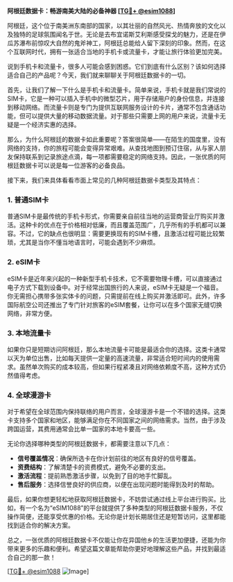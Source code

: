 **阿根廷数据卡：畅游南美大陆的必备神器 [[TG💪+ @esim1088](https://t.me/s/esim1088)]**

阿根廷，这个位于南美洲东南部的国家，以其壮丽的自然风光、热情奔放的文化以及独特的足球氛围闻名于世。无论是去布宜诺斯艾利斯感受探戈的魅力，还是在伊瓜苏瀑布前惊叹大自然的鬼斧神工，阿根廷总能给人留下深刻的印象。然而，在这个互联网时代，拥有一张适合当地的手机卡或流量卡，才能让旅行体验更加完美。

说到手机卡和流量卡，很多人可能会感到困惑。它们到底有什么区别？该如何选择适合自己的产品呢？今天，我们就来聊聊关于阿根廷数据卡的一切。

首先，让我们了解一下什么是手机卡和流量卡。简单来说，手机卡就是我们常说的SIM卡，它是一种可以插入手机中的微型芯片，用于存储用户的身份信息，并连接到移动网络。而流量卡则是专门为提供互联网服务设计的卡片，通常不包含通话功能，但可以提供大量的移动数据流量。对于那些只需要上网的用户来说，流量卡无疑是一个经济实惠的选择。

那么，为什么阿根廷的数据卡如此重要呢？答案很简单——在陌生的国度里，没有网络的支持，你的旅程可能会变得异常艰难。从查找地图到预订住宿，从与家人朋友保持联系到记录旅途点滴，每一项都需要稳定的网络支持。因此，一张优质的阿根廷数据卡可以说是每一位游客的必备良品。

接下来，我们来具体看看市面上常见的几种阿根廷数据卡类型及其特点：

### 1. **普通SIM卡**
普通SIM卡是最传统的手机卡形式，你需要亲自前往当地的运营商营业厅购买并激活。这种卡的优点在于价格相对低廉，而且覆盖范围广，几乎所有的手机都可以兼容。不过，它的缺点也很明显：需要更换现有的SIM卡槽，且激活过程可能比较繁琐，尤其是当你不懂当地语言时，可能会遇到不少麻烦。

### 2. **eSIM卡**
eSIM卡是近年来兴起的一种新型手机卡技术，它不需要物理卡槽，可以直接通过电子方式下载到设备中。对于经常出国旅行的人来说，eSIM卡无疑是一个福音。你无需担心携带多张实体卡的问题，只需提前在线上购买并激活即可。此外，许多国际航空公司还推出了专门针对旅客的eSIM套餐，让你可以在多个国家无缝切换网络，非常方便。

### 3. **本地流量卡**
如果你只是短期访问阿根廷，那么本地流量卡可能是最适合你的选择。这类卡通常以天为单位出售，比如每天提供一定量的高速流量，非常适合短时间内的使用需求。虽然单次购买的成本较高，但如果行程紧凑且对网络依赖度不高，这种方式仍然值得考虑。

### 4. **全球漫游卡**
对于希望在全球范围内保持联络的用户而言，全球漫游卡是一个不错的选择。这类卡支持多个国家和地区，能够满足你在不同国家之间的网络需求。当然，由于涉及跨国运营，其费用通常会比单一国家的本地卡要高一些。

无论你选择哪种类型的阿根廷数据卡，都需要注意以下几点：

- **信号覆盖情况**：确保所选卡在你计划前往的地区有良好的信号覆盖。
- **资费结构**：了解清楚卡的资费模式，避免不必要的支出。
- **激活流程**：提前熟悉激活步骤，以免到了目的地手忙脚乱。
- **售后服务**：选择信誉良好的供应商，以便在出现问题时能得到及时的帮助。

最后，如果你想更轻松地获取阿根廷数据卡，不妨尝试通过线上平台进行购买。比如，有一个名为“eSIM1088”的平台就提供了多种类型的阿根廷数据卡服务，不仅操作简便，还能享受优惠的价格。无论你是计划长期居住还是短暂访问，这里都能找到适合你的解决方案。

总之，一张优质的阿根廷数据卡不仅能让你在异国他乡的生活更加便捷，还能为你带来更多的乐趣和便利。希望这篇文章能帮助你更好地理解这些产品，并找到最适合自己的那一款！

[[TG💪+ @esim1088](https://t.me/s/esim1088) ![Image](https://i.postimg.cc/4NQfJmqS/Snipaste-2025-05-13-00-14-12.png)]